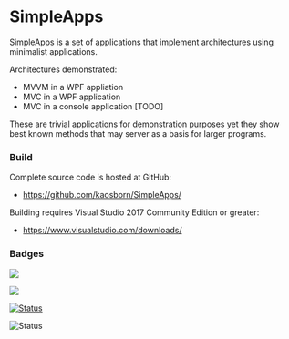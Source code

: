 # SimpleApps

SimpleApps is a set of applications that implement architectures
using minimalist applications.

Architectures demonstrated:

* MVVM in a WPF appliation
* MVC in a WPF application
* MVC in a console application [TODO]

These are trivial applications for demonstration purposes yet they show
best known methods that may server as a basis for larger programs.

### Build

Complete source code is hosted at GitHub:

* https://github.com/kaosborn/SimpleApps/

Building requires Visual Studio 2017 Community Edition or greater:

* https://www.visualstudio.com/downloads/

### Badges

[](https://github.com/kaosborn/simpleapps/workflows/work1/badge.svg)

![](https://github.com/kaosborn/simpleapps/workflows/Test/badge.svg)

![](https://github.com/kaosborn/simpleapps/workflows/work2/badge.svg)

<p align="left">
  <a href="https://github.com/kaosborn/simpleapps"><img alt="Status" src="https://github.com/kaosborn/simpleapps/workflows/work1/badge.svg"></a>
</p>

<p align="left">
<img alt="Status" src="https://github.com/kaosborn/simpleapps/workflows/work2/badge.svg">
</p>

